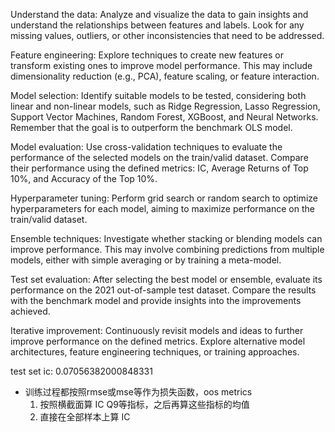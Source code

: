 Understand the data: Analyze and visualize the data to gain insights and understand the relationships between features and labels. Look for any missing values, outliers, or other inconsistencies that need to be addressed.

Feature engineering: Explore techniques to create new features or transform existing ones to improve model performance. This may include dimensionality reduction (e.g., PCA), feature scaling, or feature interaction.

Model selection: Identify suitable models to be tested, considering both linear and non-linear models, such as Ridge Regression, Lasso Regression, Support Vector Machines, Random Forest, XGBoost, and Neural Networks. Remember that the goal is to outperform the benchmark OLS model.

Model evaluation: Use cross-validation techniques to evaluate the performance of the selected models on the train/valid dataset. Compare their performance using the defined metrics: IC, Average Returns of Top 10%, and Accuracy of the Top 10%.

Hyperparameter tuning: Perform grid search or random search to optimize hyperparameters for each model, aiming to maximize performance on the train/valid dataset.

Ensemble techniques: Investigate whether stacking or blending models can improve performance. This may involve combining predictions from multiple models, either with simple averaging or by training a meta-model.

Test set evaluation: After selecting the best model or ensemble, evaluate its performance on the 2021 out-of-sample test dataset. Compare the results with the benchmark model and provide insights into the improvements achieved.

Iterative improvement: Continuously revisit models and ideas to further improve performance on the defined metrics. Explore alternative model architectures, feature engineering techniques, or training approaches.



test set ic: 0.07056382000848331

- 训练过程都按照rmse或mse等作为损失函数，oos metrics 
    1. 按照横截面算 IC Q9等指标，之后再算这些指标的均值 
    2. 直接在全部样本上算 IC